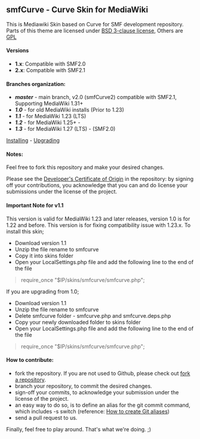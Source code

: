 ## smfCurve - Curve Skin for MediaWiki


This is Mediawiki Skin based on Curve for SMF development repository.
Parts of this theme are licensed under [BSD 3-clause license](http://www.opensource.org/licenses/BSD-3-Clause), Others are [GPL](http://www.gnu.org/copyleft/gpl.html)

#### Versions
* **1.x**: Compatible with SMF2.0
* **2.x**: Compatible with SMF2.1

#### Branches organization:
* ***master*** - main branch, v2.0 (smfCurve2) compatible with SMF2.1, Supporting MediaWiki 1.31+
* ***1.0*** - for old MediaWiki installs (Prior to 1.23)
* ***1.1*** - for MediaWiki 1.23 (LTS)
* ***1.2*** - for MediaWiki 1.25+ -
* ***1.3*** - for MediaWiki 1.27 (LTS) - (SMF2.0)

[Installing](https://github.com/SimpleMachines/smfcurve/wiki/Installing) - [Upgrading](https://github.com/SimpleMachines/smfcurve/wiki/Upgrading)

#### Notes:

Feel free to fork this repository and make your desired changes.

Please see the [Developer's Certificate of Origin](https://github.com/SimpleMachines/smfcurve/blob/master/DCO.txt) in the repository:
by signing off your contributions, you acknowledge that you can and do license your submissions under the license of the project.

#### Important Note for v1.1
This version is valid for MediaWiki 1.23 and later releases, version 1.0 is for 1.22 and before.
This version is for fixing compatibility issue with 1.23.x.
To install this skin;
* Download version 1.1
* Unzip the file rename to smfcurve
* Copy it into skins folder
* Open your LocalSettings.php file and add the following line to the end of the file

> require_once "$IP/skins/smfcurve/smfcurve.php";

If you are upgrading from 1.0;
* Download version 1.1
* Unzip the file rename to smfcurve
* Delete smfcurve folder - smfcurve.php and smfcurve.deps.php
* Copy your newly downloaded folder to skins folder
* Open your LocalSettings.php file and add the following line to the end of the file

> require_once "$IP/skins/smfcurve/smfcurve.php";

#### How to contribute:
* fork the repository. If you are not used to Github, please check out [fork a repository](http://help.github.com/fork-a-repo).
* branch your repository, to commit the desired changes.
* sign-off your commits, to acknowledge your submission under the license of the project.
* an easy way to do so, is to define an alias for the git commit command, which includes -s switch (reference: [How to create Git aliases](http://githacks.com/post/1168909216/how-to-create-git-aliases))
* send a pull request to us.

Finally, feel free to play around. That's what we're doing. ;)
